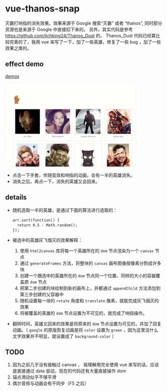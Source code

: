 # vue-thanos-snap
灭霸打响指的消失效果。效果来源于 Google 搜索“灭霸” 或者 “thanos”, 同时部分资源也是来源于 Google 中直接扣下来的。
另外，其实代码是参考 https://github.com/lichking24/Thanos_Dust 的。 Thanos_Dust 代码已经算比较完善的了，我用 vue 来写了一下，加了一些英雄，修复了一些 bug ，加了一些效果之类的。

## effect demo
[demos](https://yiliang114.github.io/vue-thanos-snap/index.html)

![222](./demos/demo.gif)

- 点击一下手套，伴随音效和响指的动画，会有一半的英雄消失。
- 消失之后，再点一下，消失的英雄又会回来。

## details
- 随机选取一半的英雄，是通过下面的算法进行选取的：
  ```
  arr.sort(function() {
    return 0.5 - Math.random();
  });
  ```
- 被选中的英雄灰飞烟灭的效果解释：
  1. 使用 `html2canvas` 库将每一个英雄所在的 `dom` 节点渲染为一个 `canvas` 节点
  2. 通过 `generateFrames` 方法，将整块的 `canvas` 画布图像按像素分割成许多块
  3. 创建一个跟选中的英雄所在的 `dom` 节点同一个位置、同样的大小的容器覆盖原 `dom` 节点
  4. 把第二步创建的块绘制到新的画布上，并都通过 `appendChild` 方法添加到第三步创建的父容器中
  5. 随机设置每一块的 `rotate` 角度和 `translate` 像素，就能完成灰飞烟灭的效果
  6. 将被覆盖的英雄的 `dom` 节点设置为不可见的，就完成了响指操作。

- 翻转时间，英雄又回来的效果是将原来的 `dom` 节点设置为可见的，并加了回复动画。（ `google` 的原版恢复动画是将 `color` 设置为 `green` ，因为这里没什么文字效果并不明显，就设置成了 `background-color` ）

## TODO
1. 因为之前几乎没有接触过 canvas ， 我理解用完全使用 vue 来写的话，应该是直接通过 data 驱动，现在的代码还有大量直接操作 dom
2. 锚点滑动似乎不够平滑
3. 偶尔音频与动画会有不同步（F5 之后）